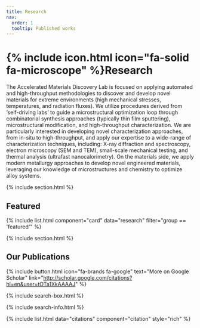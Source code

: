 ```yaml
---
title: Research
nav:
  order: 1
  tooltip: Published works
---
```


# {% include icon.html icon="fa-solid fa-microscope" %}Research

The Accelerated Materials Discovery Lab is focused on applying automated and high-throughput methodologies to discover and develop novel materials for extreme environments (high mechanical stresses, temperatures, and radiation fluxes). We utilize procedures derived from ‘self-driving labs’ to guide a microstructural optimization loop through combinatorial synthesis approaches (typically thin film sputtering), microstructural modification, and high-throughput characterization. We are particularly interested in developing novel characterization approaches, from in-situ to high-throughput, and apply our expertise to a wide-range of characterization techniques, including: X-ray diffraction and spectroscopy, electron microscopy (SEM and TEM), small-scale mechanical testing, and thermal analysis (ultrafast nanocalorimetry). On the materials side, we apply modern metallurgy approaches to develop novel engineered materials, leveraging our knowledge of microstructures and chemistry to optimize alloy systems.

{% include section.html %}

## Featured

{% include list.html component="card" data="research" filter="group == 'featured'" %}

{% include section.html %}

## Our Publications

{%
  include button.html
  icon="fa-brands fa-google"
  text="More on Google Scholar"
  link="http://scholar.google.com/citations?hl=en&user=tOTa1XkAAAAJ"
%}


{% include search-box.html %}

{% include search-info.html %}

{% include list.html data="citations" component="citation" style="rich" %}
